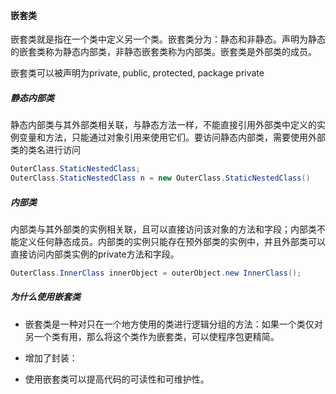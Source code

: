 #### 嵌套类

嵌套类就是指在一个类中定义另一个类。嵌套类分为：静态和非静态。声明为静态的嵌套类称为静态内部类，非静态嵌套类称为内部类。嵌套类是外部类的成员。

嵌套类可以被声明为private, public, protected, package private

##### 静态内部类

静态内部类与其外部类相关联，与静态方法一样，不能直接引用外部类中定义的实例变量和方法，只能通过对象引用来使用它们。要访问静态内部类，需要使用外部类的类名进行访问

```java
OuterClass.StaticNestedClass;
OuterClass.StaticNestedClass n = new OuterClass.StaticNestedClass()
```

##### 内部类

内部类与其外部类的实例相关联，且可以直接访问该对象的方法和字段；内部类不能定义任何静态成员。内部类的实例只能存在预外部类的实例中，并且外部类可以直接访问内部类实例的private方法和字段。

```java
OuterClass.InnerClass innerObject = outerObject.new InnerClass();
```

##### 为什么使用嵌套类

- 嵌套类是一种对只在一个地方使用的类进行逻辑分组的方法：如果一个类仅对另一个类有用，那么将这个类作为嵌套类，可以使程序包更精简。

- 增加了封装：

- 使用嵌套类可以提高代码的可读性和可维护性。
